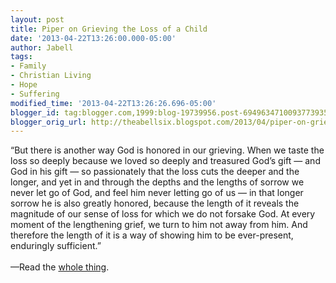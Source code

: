 ```yaml
---
layout: post
title: Piper on Grieving the Loss of a Child
date: '2013-04-22T13:26:00.000-05:00'
author: Jabell
tags:
- Family
- Christian Living
- Hope
- Suffering
modified_time: '2013-04-22T13:26:26.696-05:00'
blogger_id: tag:blogger.com,1999:blog-19739956.post-6949634710093773935
blogger_orig_url: http://theabellsix.blogspot.com/2013/04/piper-on-grieving-loss-of-child.html
---
```


“But there is another way God is honored in our grieving. When we taste the loss so deeply because we loved so deeply and treasured God’s gift — and God in his gift — so passionately that the loss cuts the deeper and the longer, and yet in and through the depths and the lengths of sorrow we never let go of God, and feel him never letting go of us — in that longer sorrow he is also greatly honored, because the length of it reveals the magnitude of our sense of loss for which we do not forsake God. At every moment of the lengthening grief, we turn to him not away from him. And therefore the length of it is a way of showing him to be ever-present, enduringly sufficient.”<br /><br />—Read the <a href="http://feedproxy.google.com/~r/DGBlog/~3/dG8taY6R0i8/letter-to-a-parent-grieving-the-loss-of-a-child">whole thing</a>.